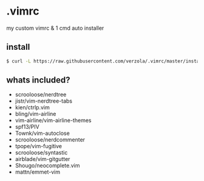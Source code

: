 # .vimrc
my custom vimrc & 1 cmd auto installer

## install
```sh
$ curl -L https://raw.githubusercontent.com/verzola/.vimrc/master/install.sh | sh
```

## whats included?
- scrooloose/nerdtree
- jistr/vim-nerdtree-tabs
- kien/ctrlp.vim
- bling/vim-airline
- vim-airline/vim-airline-themes
- spf13/PIV
- Townk/vim-autoclose
- scrooloose/nerdcommenter
- tpope/vim-fugitive
- scrooloose/syntastic
- airblade/vim-gitgutter
- Shougo/neocomplete.vim
- mattn/emmet-vim
